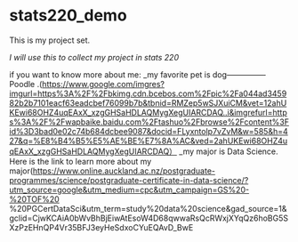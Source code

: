# **stats220_demo**
This is my project set.

*I will use this to collect my project in stats 220*

if you want to know more about me:
_my favorite pet is dog————— Poodle .(https://www.google.com/imgres?imgurl=https%3A%2F%2Fbkimg.cdn.bcebos.com%2Fpic%2Fa044ad345982b2b7101eacf63eadcbef76099b7b&tbnid=RMZep5wSJXuiCM&vet=12ahUKEwi68OHZ4uqEAxX_xzgGHSaHDLAQMygXegUIARCDAQ..i&imgrefurl=https%3A%2F%2Fwapbaike.baidu.com%2Ftashuo%2Fbrowse%2Fcontent%3Fid%3D3bad0e02c74b684dcbee9087&docid=FLyxntolp7vZvM&w=585&h=427&q=%E8%B4%B5%E5%AE%BE%E7%8A%AC&ved=2ahUKEwi68OHZ4uqEAxX_xzgGHSaHDLAQMygXegUIARCDAQ）
_my major is Data Science. Here is the link to learn more about my major(https://www.online.auckland.ac.nz/postgraduate-programmes/science/postgraduate-certificate-in-data-science/?utm_source=google&utm_medium=cpc&utm_campaign=GS%20-%20TOF%20 %20PGCertDataSci&utm_term=study%20data%20science&gad_source=1&gclid=CjwKCAiA0bWvBhBjEiwAtEsoW4D68qwwaRsQcRWxjXYqQz6hoBG5SXzPzEHnQP4Vr35BFJ3eyHeSdxoCYuEQAvD_BwE



